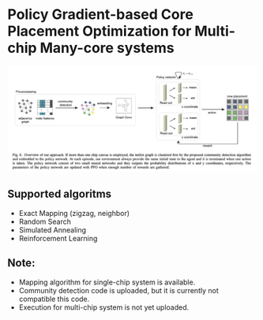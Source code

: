 # Policy Gradient-based Core Placement Optimization for Multi-chip Many-core systems


![Overview](./Overview.png)

## Supported algoritms
* Exact Mapping (zigzag, neighbor)
* Random Search
* Simulated Annealing
* Reinforcement Learning

## Note:
* Mapping algorithm for single-chip system is available.
* Community detection code is uploaded, but it is currently not compatible this code.
* Execution for multi-chip system is not yet uploaded.
